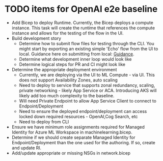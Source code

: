 # TODO items for OpenAI e2e baseline

- Add Bicep to deploy Runtime. Currently, the Bicep deploys a compute instance. This task will create the runtime that references the compute instance and allows for the testing of the flow in the UI.
- Build development story
  - Determine how to submit flow files for testing through the CLI. You might start by exporting an existing simple 'Echo' flow from the UI to local. Guidance here on submitting from local: [Guidance](https://learn.microsoft.com/en-us/azure/machine-learning/prompt-flow/how-to-integrate-with-llm-app-devops?view=azureml-api-2&tabs=cli#submitting-runs-to-the-cloud-from-local-repository).
  - Determine what development inner loop would look like
  - Determine logical steps for PR and CI might look like
- Determine the appropriate deployment environment
  - Currently, we are deploying via the UI to ML Compute - via UI. This does not support Availability Zones, auto scaling
  - Need to deploy to service that supports zonal redundancy, scaling, private networking - likely App Service or ACA. Introducing AKS will likely add too much complexity to the baseline.
  - Will need Private Endpoint to allow App Service Client to connect to Endpoint/Deployment
  - Need to ensure the deployed endpoint/deployment can access locked down required resources - OpenAI,Cog Search, etc
  - Need to deploy from CLI
- Ensure we have minimum role assignments required for Managed Identity for Azure ML Workspace in machinelearning.bicep. 
- Determine if we should create separate Managed Identity for Endpoint/Deployment than the one used for the authoring. If so, create and update RI.
- Add/update appropriate or missing NSGs in network.bicep
